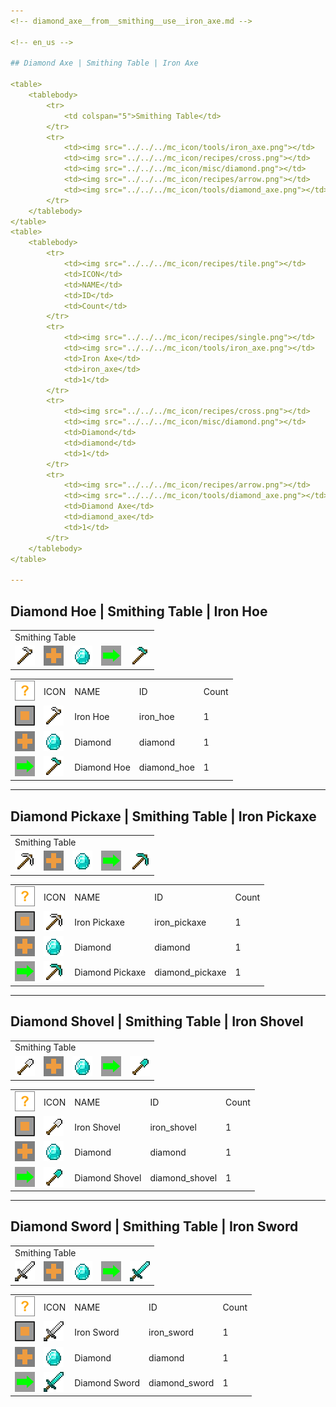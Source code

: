 ```yaml
---
<!-- diamond_axe__from__smithing__use__iron_axe.md -->

<!-- en_us -->

## Diamond Axe | Smithing Table | Iron Axe

<table>
	<tablebody>
		<tr>
			<td colspan="5">Smithing Table</td>
		</tr>
		<tr>
			<td><img src="../../../mc_icon/tools/iron_axe.png"></td>
			<td><img src="../../../mc_icon/recipes/cross.png"></td>
			<td><img src="../../../mc_icon/misc/diamond.png"></td>
			<td><img src="../../../mc_icon/recipes/arrow.png"></td>
			<td><img src="../../../mc_icon/tools/diamond_axe.png"></td>
		</tr>
	</tablebody>
</table>
<table>
	<tablebody>
		<tr>
			<td><img src="../../../mc_icon/recipes/tile.png"></td>
			<td>ICON</td>
			<td>NAME</td>
			<td>ID</td>
			<td>Count</td>
		</tr>
		<tr>
			<td><img src="../../../mc_icon/recipes/single.png"></td>
			<td><img src="../../../mc_icon/tools/iron_axe.png"></td>
			<td>Iron Axe</td>
			<td>iron_axe</td>
			<td>1</td>
		</tr>
		<tr>
			<td><img src="../../../mc_icon/recipes/cross.png"></td>
			<td><img src="../../../mc_icon/misc/diamond.png"></td>
			<td>Diamond</td>
			<td>diamond</td>
			<td>1</td>
		</tr>
		<tr>
			<td><img src="../../../mc_icon/recipes/arrow.png"></td>
			<td><img src="../../../mc_icon/tools/diamond_axe.png"></td>
			<td>Diamond Axe</td>
			<td>diamond_axe</td>
			<td>1</td>
		</tr>
	</tablebody>
</table>

---
```

<!-- diamond_hoe__from__smithing__use__iron_hoe.md -->

<!-- en_us -->

## Diamond Hoe | Smithing Table | Iron Hoe

<table>
	<tablebody>
		<tr>
			<td colspan="5">Smithing Table</td>
		</tr>
		<tr>
			<td><img src="../../../mc_icon/tools/iron_hoe.png"></td>
			<td><img src="../../../mc_icon/recipes/cross.png"></td>
			<td><img src="../../../mc_icon/misc/diamond.png"></td>
			<td><img src="../../../mc_icon/recipes/arrow.png"></td>
			<td><img src="../../../mc_icon/tools/diamond_hoe.png"></td>
		</tr>
	</tablebody>
</table>
<table>
	<tablebody>
		<tr>
			<td><img src="../../../mc_icon/recipes/tile.png"></td>
			<td>ICON</td>
			<td>NAME</td>
			<td>ID</td>
			<td>Count</td>
		</tr>
		<tr>
			<td><img src="../../../mc_icon/recipes/single.png"></td>
			<td><img src="../../../mc_icon/tools/iron_hoe.png"></td>
			<td>Iron Hoe</td>
			<td>iron_hoe</td>
			<td>1</td>
		</tr>
		<tr>
			<td><img src="../../../mc_icon/recipes/cross.png"></td>
			<td><img src="../../../mc_icon/misc/diamond.png"></td>
			<td>Diamond</td>
			<td>diamond</td>
			<td>1</td>
		</tr>
		<tr>
			<td><img src="../../../mc_icon/recipes/arrow.png"></td>
			<td><img src="../../../mc_icon/tools/diamond_hoe.png"></td>
			<td>Diamond Hoe</td>
			<td>diamond_hoe</td>
			<td>1</td>
		</tr>
	</tablebody>
</table>

---
<!-- diamond_pickaxe__from__smithing__use__iron_pickaxe.md -->

<!-- en_us -->

## Diamond Pickaxe | Smithing Table | Iron Pickaxe

<table>
	<tablebody>
		<tr>
			<td colspan="5">Smithing Table</td>
		</tr>
		<tr>
			<td><img src="../../../mc_icon/tools/iron_pickaxe.png"></td>
			<td><img src="../../../mc_icon/recipes/cross.png"></td>
			<td><img src="../../../mc_icon/misc/diamond.png"></td>
			<td><img src="../../../mc_icon/recipes/arrow.png"></td>
			<td><img src="../../../mc_icon/tools/diamond_pickaxe.png"></td>
		</tr>
	</tablebody>
</table>
<table>
	<tablebody>
		<tr>
			<td><img src="../../../mc_icon/recipes/tile.png"></td>
			<td>ICON</td>
			<td>NAME</td>
			<td>ID</td>
			<td>Count</td>
		</tr>
		<tr>
			<td><img src="../../../mc_icon/recipes/single.png"></td>
			<td><img src="../../../mc_icon/tools/iron_pickaxe.png"></td>
			<td>Iron Pickaxe</td>
			<td>iron_pickaxe</td>
			<td>1</td>
		</tr>
		<tr>
			<td><img src="../../../mc_icon/recipes/cross.png"></td>
			<td><img src="../../../mc_icon/misc/diamond.png"></td>
			<td>Diamond</td>
			<td>diamond</td>
			<td>1</td>
		</tr>
		<tr>
			<td><img src="../../../mc_icon/recipes/arrow.png"></td>
			<td><img src="../../../mc_icon/tools/diamond_pickaxe.png"></td>
			<td>Diamond Pickaxe</td>
			<td>diamond_pickaxe</td>
			<td>1</td>
		</tr>
	</tablebody>
</table>

---
<!-- diamond_shovel__from__smithing__use__iron_shovel.md -->

<!-- en_us -->

## Diamond Shovel | Smithing Table | Iron Shovel

<table>
	<tablebody>
		<tr>
			<td colspan="5">Smithing Table</td>
		</tr>
		<tr>
			<td><img src="../../../mc_icon/tools/iron_shovel.png"></td>
			<td><img src="../../../mc_icon/recipes/cross.png"></td>
			<td><img src="../../../mc_icon/misc/diamond.png"></td>
			<td><img src="../../../mc_icon/recipes/arrow.png"></td>
			<td><img src="../../../mc_icon/tools/diamond_shovel.png"></td>
		</tr>
	</tablebody>
</table>
<table>
	<tablebody>
		<tr>
			<td><img src="../../../mc_icon/recipes/tile.png"></td>
			<td>ICON</td>
			<td>NAME</td>
			<td>ID</td>
			<td>Count</td>
		</tr>
		<tr>
			<td><img src="../../../mc_icon/recipes/single.png"></td>
			<td><img src="../../../mc_icon/tools/iron_shovel.png"></td>
			<td>Iron Shovel</td>
			<td>iron_shovel</td>
			<td>1</td>
		</tr>
		<tr>
			<td><img src="../../../mc_icon/recipes/cross.png"></td>
			<td><img src="../../../mc_icon/misc/diamond.png"></td>
			<td>Diamond</td>
			<td>diamond</td>
			<td>1</td>
		</tr>
		<tr>
			<td><img src="../../../mc_icon/recipes/arrow.png"></td>
			<td><img src="../../../mc_icon/tools/diamond_shovel.png"></td>
			<td>Diamond Shovel</td>
			<td>diamond_shovel</td>
			<td>1</td>
		</tr>
	</tablebody>
</table>

---
<!-- diamond_sword__from__smithing__use__iron_sword.md -->

<!-- en_us -->

## Diamond Sword | Smithing Table | Iron Sword

<table>
	<tablebody>
		<tr>
			<td colspan="5">Smithing Table</td>
		</tr>
		<tr>
			<td><img src="../../../mc_icon/combat/iron_sword.png"></td>
			<td><img src="../../../mc_icon/recipes/cross.png"></td>
			<td><img src="../../../mc_icon/misc/diamond.png"></td>
			<td><img src="../../../mc_icon/recipes/arrow.png"></td>
			<td><img src="../../../mc_icon/combat/diamond_sword.png"></td>
		</tr>
	</tablebody>
</table>
<table>
	<tablebody>
		<tr>
			<td><img src="../../../mc_icon/recipes/tile.png"></td>
			<td>ICON</td>
			<td>NAME</td>
			<td>ID</td>
			<td>Count</td>
		</tr>
		<tr>
			<td><img src="../../../mc_icon/recipes/single.png"></td>
			<td><img src="../../../mc_icon/combat/iron_sword.png"></td>
			<td>Iron Sword</td>
			<td>iron_sword</td>
			<td>1</td>
		</tr>
		<tr>
			<td><img src="../../../mc_icon/recipes/cross.png"></td>
			<td><img src="../../../mc_icon/misc/diamond.png"></td>
			<td>Diamond</td>
			<td>diamond</td>
			<td>1</td>
		</tr>
		<tr>
			<td><img src="../../../mc_icon/recipes/arrow.png"></td>
			<td><img src="../../../mc_icon/combat/diamond_sword.png"></td>
			<td>Diamond Sword</td>
			<td>diamond_sword</td>
			<td>1</td>
		</tr>
	</tablebody>
</table>

